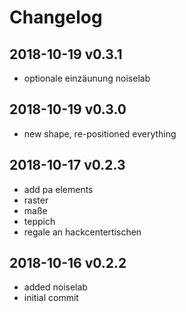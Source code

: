 Changelog
=========


2018-10-19 v0.3.1
-----------------

* optionale einzäunung noiselab


2018-10-19 v0.3.0
-----------------

* new shape, re-positioned everything


2018-10-17 v0.2.3
-----------------

* add pa elements
* raster
* maße
* teppich
* regale an hackcentertischen


2018-10-16 v0.2.2
-----------------

* added noiselab
* initial commit

